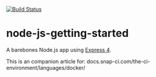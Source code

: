 [![Build Status](https://snap-ci.com/snap-ci-examples/node-js-docker/branch/master/build_image)](https://snap-ci.com/snap-ci-examples/node-js-docker/branch/master)

# node-js-getting-started

A barebones Node.js app using [Express 4](http://expressjs.com/).

This is an companion article for: docs.snap-ci.com/the-ci-environment/languages/docker/




